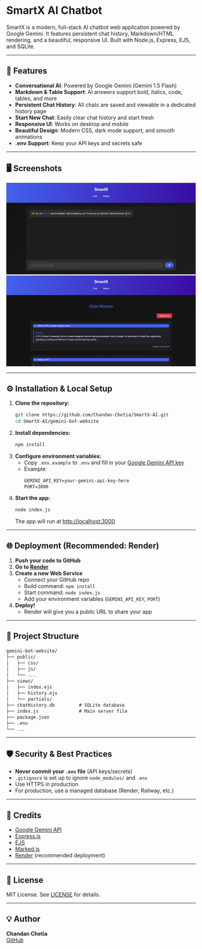 # SmartX AI Chatbot

SmartX is a modern, full-stack AI chatbot web application powered by Google Gemini. It features persistent chat history, Markdown/HTML rendering, and a beautiful, responsive UI. Built with Node.js, Express, EJS, and SQLite.

---

## 🚀 Features
- **Conversational AI**: Powered by Google Gemini (Gemini 1.5 Flash)
- **Markdown & Table Support**: AI answers support bold, italics, code, tables, and more
- **Persistent Chat History**: All chats are saved and viewable in a dedicated history page
- **Start New Chat**: Easily clear chat history and start fresh
- **Responsive UI**: Works on desktop and mobile
- **Beautiful Design**: Modern CSS, dark mode support, and smooth animations
- **.env Support**: Keep your API keys and secrets safe

---

## 🖥️ Screenshots

![Chat UI Screenshot](./public/screenshots/chat-ui.png)
![History Page Screenshot](./public/screenshots/history-ui.png)

---

## ⚙️ Installation & Local Setup

1. **Clone the repository:**
   ```bash
   git clone https://github.com/Chandan-Chetia/SmartX-AI.git
   cd SmartX-AI/gemini-bot-website
   ```
2. **Install dependencies:**
   ```bash
   npm install
   ```
3. **Configure environment variables:**
   - Copy `.env.example` to `.env` and fill in your [Google Gemini API key](https://ai.google.dev/)
   - Example:
     ```env
     GEMINI_API_KEY=your-gemini-api-key-here
     PORT=3000
     ```
4. **Start the app:**
   ```bash
   node index.js
   ```
   The app will run at [http://localhost:3000](http://localhost:3000)

---

## 🌐 Deployment (Recommended: Render)

1. **Push your code to GitHub**
2. **Go to [Render](https://render.com/)**
3. **Create a new Web Service**
   - Connect your GitHub repo
   - Build command: `npm install`
   - Start command: `node index.js`
   - Add your environment variables (`GEMINI_API_KEY`, `PORT`)
4. **Deploy!**
   - Render will give you a public URL to share your app

---

## 📝 Project Structure

```
gemini-bot-website/
├── public/
│   ├── css/
│   ├── js/
│   └── ...
├── views/
│   ├── index.ejs
│   ├── history.ejs
│   └── partials/
├── chatHistory.db         # SQLite database
├── index.js               # Main server file
├── package.json
├── .env
└── ...
```

---

## 🛡️ Security & Best Practices
- **Never commit your `.env` file** (API keys/secrets)
- `.gitignore` is set up to ignore `node_modules/` and `.env`
- Use HTTPS in production
- For production, use a managed database (Render, Railway, etc.)

---

## 🙏 Credits
- [Google Gemini API](https://ai.google.dev/)
- [Express.js](https://expressjs.com/)
- [EJS](https://ejs.co/)
- [Marked.js](https://marked.js.org/)
- [Render](https://render.com/) (recommended deployment)

---

## 📄 License

MIT License. See [LICENSE](./LICENSE) for details.

---

## 💡 Author

**Chandan Chetia**  
[GitHub](https://github.com/Chandan-Chetia)
